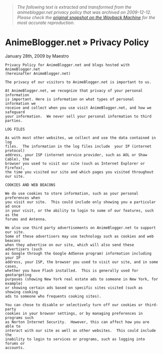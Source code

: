> *The following text is extracted and transformed from the animeblogger.net privacy policy that was archived on 2009-12-12. Please check the [original snapshot on the Wayback Machine](https://web.archive.org/web/20091212010407id_/http%3A//animeblogger.net/privacy-policy) for the most accurate reproduction.*

# AnimeBlogger.net » Privacy Policy

January 28th, 2009 by Maestro
    
    
    Privacy Policy for AnimeBlogger.net and blogs hosted with AnimeBlogger.net
    (hereinafter AnimeBlogger.net)
    
    The privacy of our visitors to AnimeBlogger.net is important to us. 
    
    At AnimeBlogger.net, we recognize that privacy of your personal information
    is important. Here is information on what types of personal information we
    receive and collect when you use visit AnimeBlogger.net, and how we safeguard
    your information.  We never sell your personal information to third parties.
    
    LOG FILES
    
    As with most other websites, we collect and use the data contained in log
    files.  The information in the log files include  your IP (internet protocol)
    address, your ISP (internet service provider, such as AOL or Shaw Cable), the
    browser you used to visit our site (such as Internet Explorer or Firefox),
    the time you visited our site and which pages you visited throughout our site.
    
    COOKIES AND WEB BEACONS
    
    We do use cookies to store information, such as your personal preferences when
    you visit our site.  This could include only showing you a particular ad once
    in your visit, or the ability to login to some of our features, such as the
    forums and Antenna.
    
    We also use third party advertisements on AnimeBlogger.net to support our site.
    Some of these advertisers may use technology such as cookies and web beacons
    when they advertise on our site, which will also send these advertisers (such
    as Google through the Google AdSense program) information including your IP
    address, your ISP, the browser you used to visit our site, and in some cases,
    whether you have Flash installed.  This is generally used for geotargeting
    purposes (showing New York real estate ads to someone in New York, for example)
    or showing certain ads based on specific sites visited (such as showing cooking
    ads to someone who frequents cooking sites).
    
    You can chose to disable or selectively turn off our cookies or third-party
    cookies in your browser settings, or by managing preferences in programs such
    as Norton Internet Security.  However, this can affect how you are able to
    interact with our site as well as other websites.  This could include the
    inability to login to services or programs, such as logging into forums or
    accounts.
